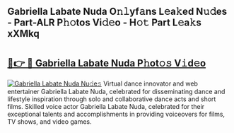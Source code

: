 ## Gabriella Labate Nuda O𝚗𝚕yf𝚊ns L𝚎a𝚔ed N𝚞𝚍es - Part-ALR P𝚑𝚘tos Vi𝚍𝚎o - H𝚘𝚝 Part L𝚎a𝚔s xXMkq

# <h2><a href="http://kfcuxh.oniu.top/?m=Gabriella+Labate+Nuda">🔗👉 🔴 Gabriella Labate Nuda P𝚑ot𝚘𝚜 V𝚒d𝚎o</a></h2>

[![Gabriella Labate Nuda Nu𝚍e𝚜](https://i.imgur.com/0qMVB7G.gif)](http://kfcuxh.oniu.top/?m=Gabriella+Labate+Nuda)
Virtual dance innovator and web entertainer Gabriella Labate Nuda, celebrated for disseminating dance and lifestyle inspiration through solo and collaborative dance acts and short films. Skilled voice actor Gabriella Labate Nuda, celebrated for their exceptional talents and accomplishments in providing voiceovers for films, TV shows, and video games.  
